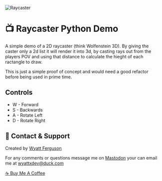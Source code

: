 ![Raycaster](https://i.imgur.com/X5l746h.gif)

# :tv: Raycaster Python Demo

A simple demo of a 2D raycaster (think Wolfenstein 3D). By giving the caster only a 2d list it will render it into 3d, by casting rays out from the players POV and using that distance to calculate the hieght of each ractangle to draw.

This is just a simple proof of concept and would need a good refactor before being used in prime time.

## Controls

- W - Forward
- S - Backwards
- A - Rotate Left
- D - Rotate Right

## :postbox: Contact & Support

Created by [Wyatt Ferguson](@wyattxdev@mastodon.social)

For any comments or questions message me on [Mastodon](@wyattxdev@mastodon.social) your can email me at [wyattxdev@duck.com](wyattxdev@duck.com)

[:coffee: Buy Me A Coffee](https://www.buymeacoffee.com/wyattferguson)

<br>
